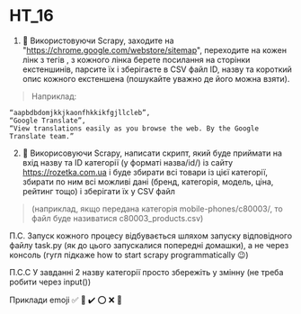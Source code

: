 # HT_16

1. :black_square_button: Використовуючи Scrapy, заходите на "https://chrome.google.com/webstore/sitemap", переходите на кожен лінк з тегів <loc>, з кожного лінка берете посилання на сторінки екстеншинів, парсите їх і зберігаєте в CSV файл ID, назву та короткий опис кожного екстеншена (пошукайте уважно де його можна взяти). 

> Наприклад:
```
“aapbdbdomjkkjkaonfhkkikfgjllcleb”, 
“Google Translate”, 
“View translations easily as you browse the web. By the Google Translate team.”
```

2. :black_square_button: Викорисовуючи Scrapy, написати скрипт, який буде приймати на вхід назву та ID категорії (у форматі назва/id/) із сайту https://rozetka.com.ua і буде збирати всі товари із цієї категорії, збирати по ним всі можливі дані (бренд, категорія, модель, ціна, рейтинг тощо) і зберігати їх у CSV файл 
> (наприклад, якщо передана категорія mobile-phones/c80003/, то файл буде називатися c80003_products.csv)

П.С. Запуск кожного процесу відбувається шляхом запуску відповідного файлу task.py (як до цього запускалися попередні домашки), а не через консоль (гугл підкаже how to start scrapy programmatically :wink:)

П.С.С У завданні 2 назву категорії просто збережіть у змінну (не треба робити через input())

Приклади emoji :white_check_mark: :black_square_button: :heavy_check_mark: :o: :x: :radio_button:
